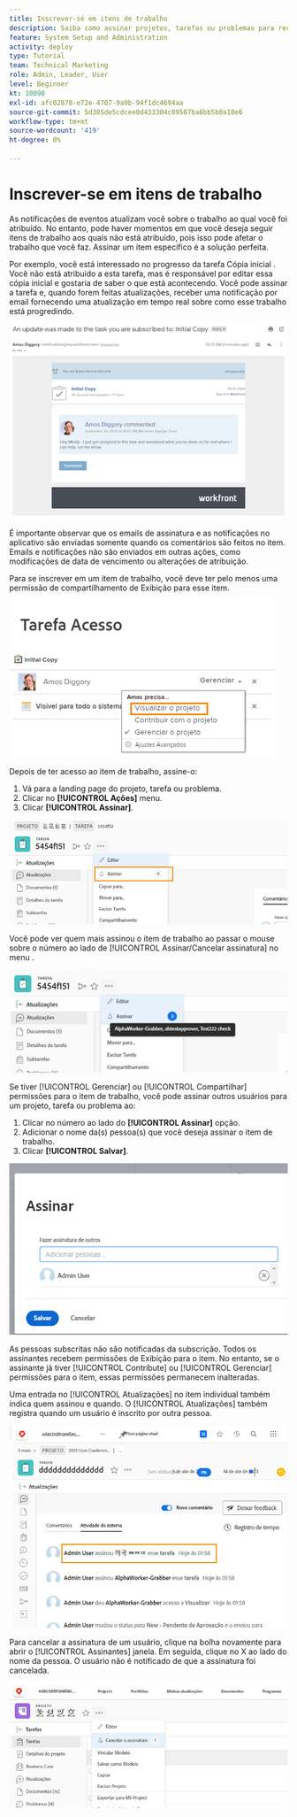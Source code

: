 ```yaml
---
title: Inscrever-se em itens de trabalho
description: Saiba como assinar projetos, tarefas ou problemas para receber notificações quando comentários são feitos no item.
feature: System Setup and Administration
activity: deploy
type: Tutorial
team: Technical Marketing
role: Admin, Leader, User
level: Beginner
kt: 10098
exl-id: afc02878-e72e-4707-9a9b-94f1dc4694aa
source-git-commit: 5d385de5cdcee0d433304c09507ba6bb5b0a10e6
workflow-type: tm+mt
source-wordcount: '419'
ht-degree: 0%

---
```


# Inscrever-se em itens de trabalho

As notificações de eventos atualizam você sobre o trabalho ao qual você foi atribuído. No entanto, pode haver momentos em que você deseja seguir itens de trabalho aos quais não está atribuído, pois isso pode afetar o trabalho que você faz. Assinar um item específico é a solução perfeita.

Por exemplo, você está interessado no progresso da tarefa Cópia inicial . Você não está atribuído a esta tarefa, mas é responsável por editar essa cópia inicial e gostaria de saber o que está acontecendo. Você pode assinar a tarefa e, quando forem feitas atualizações, receber uma notificação por email fornecendo uma atualização em tempo real sobre como esse trabalho está progredindo.

![Email de uma assinatura de tarefa](assets/admin-fund-user-notifications-10.png)

É importante observar que os emails de assinatura e as notificações no aplicativo são enviadas somente quando os comentários são feitos no item. Emails e notificações não são enviados em outras ações, como modificações de data de vencimento ou alterações de atribuição.

Para se inscrever em um item de trabalho, você deve ter pelo menos uma permissão de compartilhamento de Exibição para esse item.

![[!UICONTROL Acesso à tarefa] janela](assets/admin-fund-user-notifications-11.png)

Depois de ter acesso ao item de trabalho, assine-o:

1. Vá para a landing page do projeto, tarefa ou problema.
1. Clicar no **[!UICONTROL Ações]** menu.
1. Clicar **[!UICONTROL Assinar]**.

![[!UICONTROL Assinar] no menu de tarefas](assets/admin-fund-user-notifications-12.png)

Você pode ver quem mais assinou o item de trabalho ao passar o mouse sobre o número ao lado de [!UICONTROL Assinar/Cancelar assinatura] no menu .

![Menu de tarefa que mostra quem assinou](assets/admin-fund-user-notifications-13.png)

Se tiver [!UICONTROL Gerenciar] ou [!UICONTROL Compartilhar] permissões para o item de trabalho, você pode assinar outros usuários para um projeto, tarefa ou problema ao:

1. Clicar no número ao lado do **[!UICONTROL Assinar]** opção.
1. Adicionar o nome da(s) pessoa(s) que você deseja assinar o item de trabalho.
1. Clicar **[!UICONTROL Salvar]**.

![[!UICONTROL Assinar] janela](assets/admin-fund-user-notifications-15.png)

As pessoas subscritas não são notificadas da subscrição. Todos os assinantes recebem permissões de Exibição para o item. No entanto, se o assinante já tiver [!UICONTROL Contribute] ou [!UICONTROL Gerenciar] permissões para o item, essas permissões permanecem inalteradas.

Uma entrada no [!UICONTROL Atualizações] no item individual também indica quem assinou e quando. O [!UICONTROL Atualizações] também registra quando um usuário é inscrito por outra pessoa.

![[!UICONTROL Atualizações] em uma tarefa que mostra a assinatura](assets/admin-fund-user-notifications-16.png)

Para cancelar a assinatura de um usuário, clique na bolha novamente para abrir o [!UICONTROL Assinantes] janela. Em seguida, clique no X ao lado do nome da pessoa. O usuário não é notificado de que a assinatura foi cancelada.

![[!UICONTROL Cancelar inscrição] opção de menu em um projeto](assets/admin-fund-user-notifications-14.png)

<!---
learn more URL: Subscribe to items in Workfront
--->

